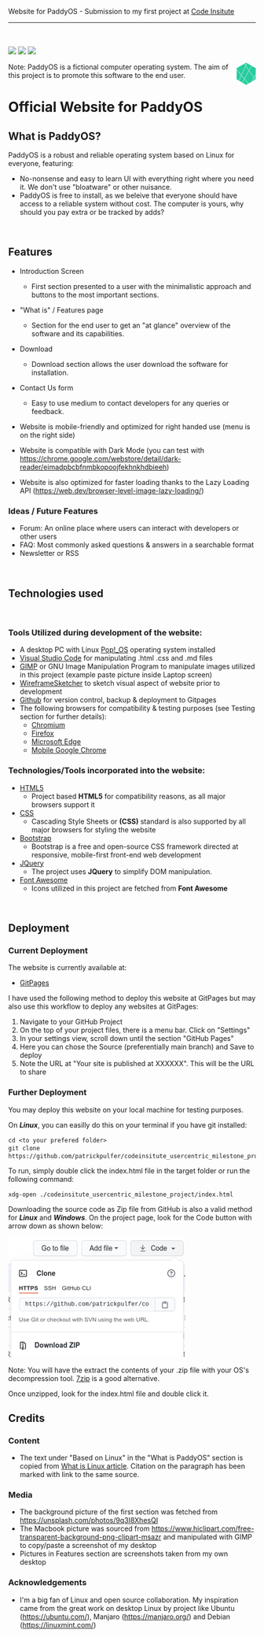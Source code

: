 Website for PaddyOS - Submission to my first project at [Code Insitute](https://codeinstitute.net)

---

<br><br>
<img src="https://img.shields.io/github/last-commit/patrickpulfer/codeinsitute_usercentric_milestone_project?style=for-the-badge">
<img src="https://img.shields.io/github/repo-size/patrickpulfer/codeinsitute_usercentric_milestone_project?style=for-the-badge">
<img src="https://img.shields.io/github/languages/count/patrickpulfer/codeinsitute_usercentric_milestone_project?style=for-the-badge">

<a href="">
    <img src="assets/images/logo_paddy.png" alt="PaddyOS logo" title="PaddyOS" align="right" height="45" />
</a>

Note: PaddyOS is a fictional computer operating system. The aim of this project is to promote this software to the end user.

# Official Website for PaddyOS

## What is PaddyOS?

PaddyOS is a robust and reliable operating system based on Linux for everyone, featuring:

- No-nonsense and easy to learn UI with everything right where you need it. We don't use "bloatware" or other nuisance.
- PaddyOS is free to install, as we beleive that everyone should have access to a reliable system without cost. The computer is yours, why should you pay extra or be tracked by adds?

<br />

## Features

- Introduction Screen
  - First section presented to a user with the minimalistic approach and buttons to the most important sections.
- "What is" / Features page
  - Section for the end user to get an "at glance" overview of the software and its capabilities.
- Download
  - Download section allows the user download the software for installation.
- Contact Us form

  - Easy to use medium to contact developers for any queries or feedback.

- Website is mobile-friendly and optimized for right handed use (menu is on the right side)
- Website is compatible with Dark Mode (you can test with https://chrome.google.com/webstore/detail/dark-reader/eimadpbcbfnmbkopoojfekhnkhdbieeh)
- Website is also optimized for faster loading thanks to the Lazy Loading API (https://web.dev/browser-level-image-lazy-loading/)

### Ideas / Future Features

- Forum: An online place where users can interact with developers or other users
- FAQ: Most commonly asked questions & answers in a searchable format
- Newsletter or RSS

<br />

## Technologies used

<br />

### Tools Utilized during development of the website:

- A desktop PC with Linux [Pop!\_OS](https://pop.system76.com/) operating system installed
- [Visual Studio Code](https://code.visualstudio.com/) for manipulating .html .css and .md files
- [GIMP](https://www.gimp.org/) or GNU Image Manipulation Program to manipulate images utilized in this project (example paste picture inside Laptop screen)
- [WireframeSketcher](https://wireframesketcher.com/) to sketch visual aspect of website prior to development
- [Github](https://github.com/) for version control, backup & deployment to Gitpages
- The following browsers for compatibility & testing purposes (see Testing section for further details):
  - [Chromium](https://www.chromium.org/)
  - [Firefox](https://www.mozilla.org/en-US/firefox/new/)
  - [Microsoft Edge](https://www.microsoftedgeinsider.com/en-us/)
  - [Mobile Google Chrome](https://play.google.com/store/apps/details?id=com.android.chrome)

### Technologies/Tools incorporated into the website:

- [HTML5](https://www.w3.org/)
  - Project based **HTML5** for compatibility reasons, as all major browsers support it
- [CSS](https://www.w3.org/Style/CSS/Overview.en.html)
  - Cascading Style Sheets or **(CSS)** standard is also supported by all major browsers for styling the website
- [Bootstrap](https://getbootstrap.com/)
  - Bootstrap is a free and open-source CSS framework directed at responsive, mobile-first front-end web development
- [JQuery](https://jquery.com)
  - The project uses **JQuery** to simplify DOM manipulation.
- [Font Awesome](https://fontawesome.com/)
  - Icons utilized in this project are fetched from **Font Awesome**

<br />

## Deployment

### Current Deployment

The website is currently available at:

- [GitPages](https://patrickpulfer.github.io/codeinsitute_usercentric_milestone_project/index.html)

I have used the following method to deploy this website at GitPages but may also use this workflow to deploy any websites at GitPages:

1. Navigate to your GitHub Project
2. On the top of your project files, there is a menu bar. Click on "Settings"
3. In your settings view, scroll down until the section "GitHub Pages"
4. Here you can chose the Source (preferentially main branch) and Save to deploy
5. Note the URL at "Your site is published at XXXXXX". This will be the URL to share

### Further Deployment

You may deploy this website on your local machine for testing purposes.

On **_Linux_**, you can easilly do this on your terminal if you have git installed:

```
cd <to your prefered folder>
git clone https://github.com/patrickpulfer/codeinsitute_usercentric_milestone_project.git

```

To run, simply double click the index.html file in the target folder or run the following command:

```
xdg-open ./codeinsitute_usercentric_milestone_project/index.html
```

Downloading the source code as Zip file from GitHub is also a valid method for **_Linux_** and **_Windows_**. On the project page, look for the Code button with arrow down as shown below:

<img src="assets/images/github_zip.png">

Note: You will have the extract the contents of your .zip file with your OS's decompression tool. [7zip](https://www.7-zip.org/download.html) is a good alternative.

Once unzipped, look for the index.html file and double click it.

## Credits

### Content

- The text under "Based on Linux" in the "What is PaddyOS" section is copied from [What is Linux article](https://www.linux.com/what-is-linux/). Citation on the paragraph has been marked with link to the same source.

### Media

- The background picture of the first section was fetched from https://unsplash.com/photos/9q3I8XhesQI
- The Macbook picture was sourced from https://www.hiclipart.com/free-transparent-background-png-clipart-msazr and manipulated with GIMP to copy/paste a screenshot of my desktop
- Pictures in Features section are screenshots taken from my own desktop

### Acknowledgements

- I'm a big fan of Linux and open source collaboration. My inspiration came from the great work on desktop Linux by project like Ubuntu (https://ubuntu.com/), Manjaro (https://manjaro.org/) and Debian (https://linuxmint.com/)
